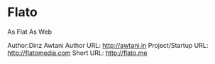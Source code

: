 Flato
=====

As Flat As Web

Author:Dinz Awtani
Author URL: http://awtani.in
Project/Startup URL: http://flatomedia.com
Short URL: http://flato.me
